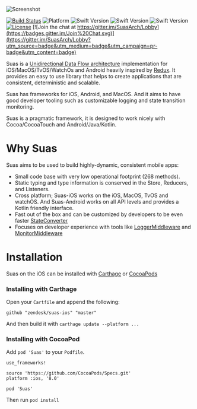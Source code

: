 ![Screenshot](https://raw.githubusercontent.com/zendesk/Suas-iOS/master/Misc/Logo.png)

[![Build Status](https://travis-ci.com/zendesk/Suas-iOS.svg?token=iTfSE3QQamPUFfPk3VRD&branch=master)](https://travis-ci.com/zendesk/Suas-iOS)
![Platform](https://img.shields.io/badge/platform-ios%20%7C%20mac-green.svg)
![Swift Version](https://img.shields.io/badge/Swift-3.0-orange.svg)
![Swift Version](https://img.shields.io/badge/Swift-3.2-orange.svg)
![Swift Version](https://img.shields.io/badge/Swift-4.0-orange.svg)
[![License](https://img.shields.io/badge/License-Apache%202.0-blue.svg)](https://raw.githubusercontent.com/zendesk/Suas-iOS/master/LICENSE?token=AIff-oX-dNf-KBOKyXYPRP9yto5D246gks5ZlwP7wA%3D%3D)
[![Join the chat at https://gitter.im/SuasArch/Lobby](https://badges.gitter.im/Join%20Chat.svg)](https://gitter.im/SuasArch/Lobby?utm_source=badge&utm_medium=badge&utm_campaign=pr-badge&utm_content=badge)

Suas is a [Unidirectional Data Flow architecture](doc:why-unidirectional-architectures) implementation for iOS/MacOS/TvOS/WatchOs and Android heavily inspired by [Redux](http://redux.js.org). It provides an easy to use library that helps to create applications that are consistent, deterministic and scalable.

Suas has frameworks for iOS, Android, and MacOS. And it aims to have good developer tooling such as customizable logging and state transition monitoring.

Suas is a pragmatic framework, it is designed to work nicely with Cocoa/CocoaTouch and Android/Java/Kotlin.

# Why Suas
Suas aims to be used to build highly-dynamic, consistent mobile apps:

- Small code base with very low operational footprint (268 methods).
- Static typing and type information is conserved in the Store, Reducers, and Listeners.
- Cross platform; Suas-iOS works on the iOS, MacOS, TvOS and watchOS. And Suas-Android works on all API levels and provides a Kotlin friendly interface.
- Fast out of the box and can be customized by developers to be even faster [StateConverter]()
- Focuses on developer experience with tools like [LoggerMiddleware]() and [MonitorMiddleware]()


# Installation

Suas on the iOS can be installed with [Carthage](https://github.com/Carthage/Carthage) or [CocoaPods](https://cocoapods.org)

### Installing with Carthage

Open your `Cartfile` and append the following:

```
github "zendesk/suas-ios" "master"
```

And then build it with `carthage update --platform ...`

### Installing with CocoaPod

Add `pod 'Suas'` to your `Podfile`.

```
use_frameworks!

source 'https://github.com/CocoaPods/Specs.git'
platform :ios, '8.0'

pod 'Suas'
```

Then run `pod install`
